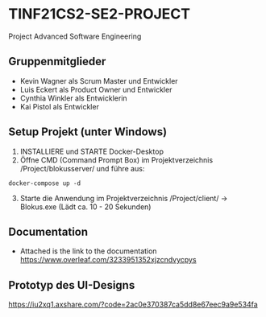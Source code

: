 # TINF21CS2-SE2-PROJECT
Project Advanced Software Engineering

## Gruppenmitglieder
- Kevin Wagner als Scrum Master und Entwickler
- Luis Eckert als Product Owner und Entwickler
- Cynthia Winkler als Entwicklerin
- Kai Pistol als Entwickler

## Setup Projekt (unter Windows)
1. INSTALLIERE und STARTE Docker-Desktop
2. Öffne CMD (Command Prompt Box) im Projektverzeichnis /Project/blokusserver/ und führe aus:
```
docker-compose up -d
```
3. Starte die Anwendung im Projektverzeichnis /Project/client/ -> Blokus.exe (Lädt ca. 10 - 20 Sekunden)

## Documentation
- Attached is the link to the documentation
  https://www.overleaf.com/3233951352xjzcndvycpys

## Prototyp des UI-Designs
https://iu2xq1.axshare.com/?code=2ac0e370387ca5dd8e67eec9a9e534fa
